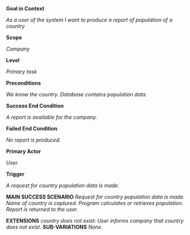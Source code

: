 **Goal in Context**

_As a user of the system I want to produce a report of population of a country_

**Scope**

_Company_

**Level**

_Primary task_

**Preconditions**

_We know the country. Database contains population data._

**Success End Condition**

_A report is available for the company._

**Failed End Condition**

_No report is produced._

**Primary Actor**

_User._

**Trigger**

_A request for country population data is made._

**MAIN SUCCESS SCENARIO**
_Request for country population data is made._
_Name of country is captured._
_Program calculates or retrieves population._
_Report is returned to the user._

**EXTENSIONS**
_country does not exist:
User informs company that country does not exist._
**SUB-VARIATIONS**
_None._
